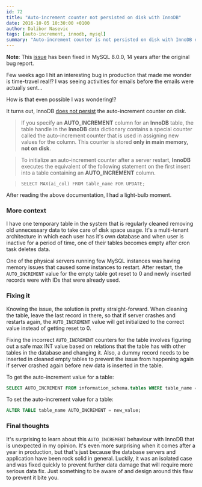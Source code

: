 ```yaml
---
id: 72
title: "Auto-increment counter not persisted on disk with InnoDB"
date: 2016-10-05 10:30:00 +0100
author: Dalibor Nasevic
tags: [auto-increment, innodb, mysql]
summary: "Auto-increment counter is not persisted on disk with InnoDB engine. That can lead to some surprising bugs like what this story is about."
---
```


**Note**: This [issue](https://bugs.mysql.com/bug.php?id=199) has been fixed in MySQL 8.0.0, 14 years after the original bug report.

Few weeks ago I hit an interesting bug in production that made me wonder is time-travel real!? I was seeing activities for emails before the emails were actually sent...

How is that even possible I was wondering!?

It turns out, InnoDB [does not persist](http://dev.mysql.com/doc/refman/5.7/en/innodb-auto-increment-handling.html) the auto-increment counter on disk.

> If you specify an <strong>AUTO_INCREMENT</strong> column for an <strong>InnoDB</strong> table, the table handle in the <strong>InnoDB</strong> data dictionary contains a special counter called the auto-increment counter that is used in assigning new values for the column. This counter is stored <strong>only in main memory, not on disk</strong>.

> To initialize an auto-increment counter after a server restart, <strong>InnoDB</strong> executes the equivalent of the following statement on the first insert into a table containing an <strong>AUTO_INCREMENT</strong> column.

> `SELECT MAX(ai_col) FROM table_name FOR UPDATE;`

After reading the above documentation, I had a light-bulb moment.


### More context

I have one temporary table in the system that is regularly cleaned removing old unnecessary data to take care of disk space usage. It's a multi-tenant architecture in which each user has it's own database and when user is inactive for a period of time, one of their tables becomes empty after cron task deletes data.

One of the physical servers running few MySQL instances was having memory issues that caused some instances to restart. After restart, the `AUTO_INCREMENT` value for the empty table got reset to 0 and newly inserted records were with IDs that were already used.


### Fixing it

Knowing the issue, the solution is pretty straight-forward. When cleaning the table, leave the last record in there, so that if server crashes and restarts again, the `AUTO_INCREMENT` value will get initialized to the correct value instead of getting reset to 0.

Fixing the incorrect `AUTO_INCREMENT` counters for the table involves figuring out a safe max INT value based on relations that the table has with other tables in the database and changing it. Also, a dummy record needs to be inserted in cleaned empty tables to prevent the issue from happening again if server crashed again before new data is inserted in the table.

To get the auto-increment value for a table:

```sql
SELECT AUTO_INCREMENT FROM information_schema.tables WHERE table_name = 'table_name' AND table_schema = DATABASE();
```

To set the auto-increment value for a table:

```sql
ALTER TABLE table_name AUTO_INCREMENT = new_value;
```


### Final thoughts

It's surprising to learn about this `AUTO_INCREMENT` behaviour with InnoDB that is unexpected in my opinion. It's even more surprising when it comes after a year in production, but that's just because the database servers and application have been rock solid in general. Luckily, it was an isolated case and was fixed quickly to prevent further data damage that will require more serious data fix. Just something to be aware of and design around this flaw to prevent it bite you.

